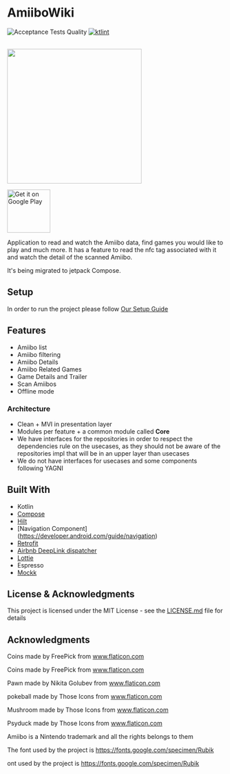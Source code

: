 # AmiiboWiki

![Acceptance Tests Quality](https://github.com/oscarg798/AmiiboWiki/workflows/Acceptance%20Tests%20Quality/badge.svg)
[![ktlint](https://img.shields.io/badge/code%20style-%E2%9D%A4-FF4081.svg)](https://ktlint.github.io/)

</br>

<img src="./logo.png"  width="312" height="312"/>

<a href='https://play.google.com/store/apps/details?id=com.oscarg798.amiibowiki&pcampaignid=pcampaignidMKT-Other-global-all-co-prtnr-py-PartBadge-Mar2515-1'><img alt='Get it on Google Play' height="100" src='https://play.google.com/intl/en-419/badges/static/images/badges/en_badge_web_generic.png'/></a>

Application to read and watch the Amiibo data, find games you would like to play and much more.
It has a feature to read the nfc tag associated with it and watch the detail of the scanned Amiibo.

It's being migrated to jetpack Compose.

## Setup

In order to run the project please follow [Our Setup Guide](./SETUP.md)

## Features

* Amiibo list
* Amiibo filtering
* Amiibo Details
* Amiibo Related Games
* Game Details and Trailer
* Scan Amiibos
* Offline mode

### Architecture

* Clean + MVI in presentation layer
* Modules per feature + a common module called **Core**
* We have interfaces for the repositories in order to respect the dependencies rule on the usecases,
as they should not be aware of the repositories impl that will be in an upper layer than usecases
* We do not have interfaces for usecases and some components following YAGNI

## Built With

* Kotlin
* [Compose](https://developer.android.com/jetpack/compose)
* [Hilt](https://developer.android.com/training/dependency-injection/hilt-android)
* [Navigation Component] (https://developer.android.com/guide/navigation)
* [Retrofit](https://github.com/square/retrofit)
* [Airbnb DeepLink dispatcher](https://github.com/airbnb/DeepLinkDispatch)
* [Lottie](https://lottiefiles.com/)
* Espresso
* [Mockk](https://mockk.io/)

## License & Acknowledgments

This project is licensed under the MIT License - see the [LICENSE.md](LICENSE.md) file for details

## Acknowledgments

Coins made by FreePick from www.flaticon.com

Coins made by FreePick from www.flaticon.com

Pawn made by Nikita Golubev from www.flaticon.com

pokeball made by Those Icons from www.flaticon.com

Mushroom made by Those Icons from www.flaticon.com

Psyduck made by Those Icons from www.flaticon.com

Amiibo is a Nintendo trademark and all the rights belongs to them

The font used by the project is https://fonts.google.com/specimen/Rubik

ont used by the project is https://fonts.google.com/specimen/Rubik
